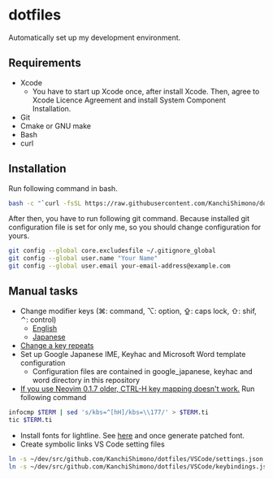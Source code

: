 # dotfiles

Automatically set up my development environment.

## Requirements

- Xcode
  - You have to start up Xcode once, after install Xcode. Then, agree to Xcode Licence Agreement and install System Component Installation.
- Git
- Cmake or GNU make
- Bash
- curl

## Installation

Run following command in bash.

```sh
bash -c "`curl -fsSL https://raw.githubusercontent.com/KanchiShimono/dotfiles/master/install.sh`"
```

After then, you have to run following git command. Because installed git configuration file is set for only me, so you should change configuration for yours.

```sh
git config --global core.excludesfile ~/.gitignore_global
git config --global user.name "Your Name"
git config --global user.email your-email-address@example.com
```

## Manual tasks

- Change modifier keys (⌘: command, ⌥: option, ⇪: caps lock, ⇧: shif, ⌃: control)
  - [English](https://support.apple.com/kb/PH25240?locale=en_US&viewlocale=en_US)
  - [Japanese](https://support.apple.com/kb/PH25240?viewlocale=ja_JP&locale=ja_JP)
- [Change a key repeats](https://support.apple.com/kb/PH26213?locale=ja_JP&viewlocale=en_US)
- Set up Google Japanese IME, Keyhac and Microsoft Word template configuration
  - Configuration files are contained in google_japanese, keyhac and word directory in this repository
- [If you use Neovim 0.1.7 older, CTRL-H key mapping doesn't work.](https://github.com/neovim/neovim/wiki/FAQ#my-ctrl-h-mapping-doesnt-work)
  Run following command

```sh
infocmp $TERM | sed 's/kbs=^[hH]/kbs=\\177/' > $TERM.ti
tic $TERM.ti
```

- Install fonts for lightline. See [here](https://github.com/Lokaltog/vim-powerline/tree/develop/fontpatcher#os-x) and once generate patched font.
- Create symbolic links VS Code setting files

```sh
ln -s ~/dev/src/github.com/KanchiShimono/dotfiles/VSCode/settings.json ~/Library/Application\ Support/Code/User
ln -s ~/dev/src/github.com/KanchiShimono/dotfiles/VSCode/keybindings.json ~/Library/Application\ Support/Code/User
```
